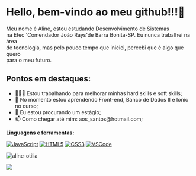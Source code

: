 # Hello, bem-vindo ao meu github!!!<g-emoji class="g-emoji" alias="wave" fallback-src="https://github.githubassets.com/images/icons/emoji/unicode/1f44b.png">👋</g-emoji></h1>

Meu nome é Aline, estou estudando Desenvolvimento de Sistemas</br>
na Etec 'Comendador João Rays'de Barra Bonita-SP. Eu nunca trabalhei na área</br>
de tecnologia, mas pelo pouco tempo que iniciei, percebi que é algo que quero</br>
para o meu futuro.

## Pontos em destaques:
<ul>
  <li> 👨🏽‍💻 Estou trabalhando para melhorar minhas hard skills e soft skills;</li>
   <li> 🌱 No momento estou aprendendo Front-end, Banco de Dados II e Ionic no curso;</li>
   <li> 🎯 Eu estou procurando um estágio;</li>
  <li>📫 Como chegar até mim: aos_santos@hotmail.com; </il>
</ul>

<p dir="auto"><strong>Linguagens e ferramentas:</strong></p>

<p dir="auto"><a href="https://linkedin.com/in/aline-otília-a647b11ab" target="_blank" rel="nofollow"><img src="https://camo.githubusercontent.com/d0c771a97e130353f0c8e9badd8f4e9333a2679fb8ab091a5f70ced84f36f58a/68747470733a2f2f696d672e736869656c64732e696f2f62616467652f2d4a6176615363726970742d626c61636b3f7374796c653d666c6174266c6f676f3d6a617661736372697074" alt="JavaScript" data-canonical-src="https://img.shields.io/badge/-JavaScript-black?style=flat&amp;logo=javascript" style="max-width: 100%;"></a> <a href="https://linkedin.com/in/aline-otília-a647b11ab" target="_blank" rel="nofollow"><img src="https://camo.githubusercontent.com/2fad14d202b24de54ef28fb28fc41b3fe661fc22ca72ab6045ed280d277bb536/68747470733a2f2f696d672e736869656c64732e696f2f62616467652f2d48544d4c352d4533344632363f7374796c653d666c6174266c6f676f3d68746d6c35266c6f676f436f6c6f723d7768697465" alt="HTML5" data-canonical-src="https://img.shields.io/badge/-HTML5-E34F26?style=flat&amp;logo=html5&amp;logoColor=white" style="max-width: 100%;"></a> <a href="https://linkedin.com/in/aline-otília-a647b11ab" target="_blank" rel="nofollow"><img src="https://camo.githubusercontent.com/08e3417e303c538f8e6007ab74f879c47fcce09ab7d874cd6cc9c0fb88219021/68747470733a2f2f696d672e736869656c64732e696f2f62616467652f2d435353332d3135373242363f7374796c653d666c6174266c6f676f3d63737333" alt="CSS3" data-canonical-src="https://img.shields.io/badge/-CSS3-1572B6?style=flat&amp;logo=css3" style="max-width: 100%;"></a>
<a href="https://linkedin.com/in/aline-otília-a647b11ab" target="_blank" rel="nofollow"><img src="https://camo.githubusercontent.com/26f518083dbe4a3ae6d2ac8d00f1423e8069e94f6d307f28e52406e5cf0cc550/68747470733a2f2f696d672e736869656c64732e696f2f62616467652f2d5653436f64652d626c61636b3f7374796c653d666c6174266c6f676f3d56697375616c2d53747564696f266c6f676f436f6c6f723d626c7565" alt="VSCode" data-canonical-src="https://img.shields.io/badge/-VSCode-black?style=flat&amp;logo=Visual-Studio&amp;logoColor=blue" style="max-width: 100%;"></a><a href="https://linkedin.com/in/aline-otília-a647b11ab" rel="nofollow"></a></p>
</article>
 

![aline-otilia](https://media0.giphy.com/media/RbDKaczqWovIugyJmW/giphy.gif?cid=ecf05e47hqoh7pszeo9cmysgdwzjsiumyzw01odux7k10f4c&rid=giphy.gif&ct=g)


<p align = "start">      
   <img alingn="center" src="https://profile-counter.glitch.me/aline-otilia/count.svg" />
 </p>
    
